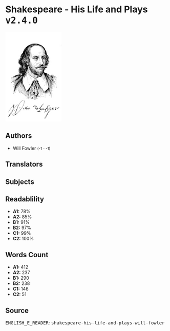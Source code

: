 # Shakespeare - His Life and Plays <kbd>v2.4.0</kbd>

![](./cover.medium.jpg "")

## Authors


 - Will Fowler <small>(-1 - -1)</small>

## Translators



## Subjects



## Readablility


 - **A1:** 78%
 - **A2:** 85%
 - **B1:** 91%
 - **B2:** 97%
 - **C1:** 99%
 - **C2:** 100%

## Words Count


 - **A1:** 412
 - **A2:** 237
 - **B1:** 290
 - **B2:** 238
 - **C1:** 146
 - **C2:** 51

## Source


<kbd>ENGLISH_E_READER:shakespeare-his-life-and-plays-will-fowler</kbd>
